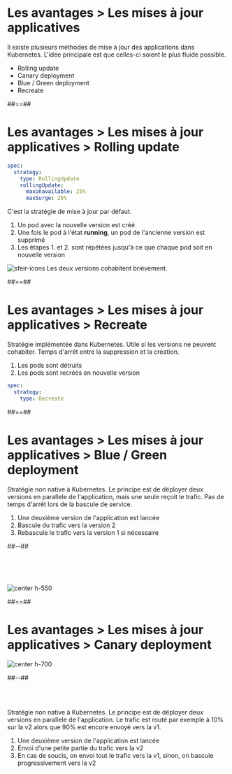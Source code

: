 <!-- .slide:-->

# Les avantages > **Les mises à jour applicatives**

Il existe plusieurs méthodes de mise à jour des applications dans Kubernetes. L'idée principale est que celles-ci soient le plus fluide possible.
* Rolling update
* Canary deployment
* Blue / Green deployment
* Recreate

##==##

<!-- .slide: class="with-code-bg-dark" -->

# Les avantages > Les mises à jour applicatives > **Rolling update**

```yaml
spec:
  strategy:
    type: RollingUpdate
    rollingUpdate:
      maxUnavailable: 25%
      maxSurge: 25%
```

C'est la stratégie de mise à jour par défaut.
1. Un pod avec la nouvelle version est créé
2. Une fois le pod à l'état **running**, un pod de l'ancienne version est supprimé
3. Les étapes 1. et 2. sont répétées jusqu'à ce que chaque pod soit en nouvelle version

![sfeir-icons](alert-triangle)<!-- .element: style="--icon-size:48px; --icon-color:red;" --> Les deux versions cohabitent briévement.

##==##

<!-- .slide: class="with-code-bg-dark" -->

# Les avantages > Les mises à jour applicatives > **Recreate**

Stratégie implémentée dans Kubernetes. Utile si les versions ne peuvent cohabiter. Temps d'arrêt entre la suppression et la création.
1. Les pods sont détruits
2. Les pods sont recréés en nouvelle version

```yaml
spec:
  strategy:
    type: Recreate
```

##==##

<!-- .slide: class="two-column" -->

# Les avantages > Les mises à jour applicatives > **Blue / Green deployment**

Stratégie non native à Kubernetes. Le principe est de déployer deux versions en parallele de l'application, mais une seule reçoit le trafic. Pas de temps d'arrêt lors de la bascule de service.
1. Une deuxième version de l'application est lancée
2. Bascule du trafic vers la version 2
3. Rebascule le trafic vers la version 1 si nécessaire

##--##

<br><br><br>

![center h-550](./assets/images/blue-green.png)

##==##

<!-- .slide: class="two-column" -->

# Les avantages > Les mises à jour applicatives > **Canary deployment**

![center h-700](./assets/images/canary.png)

##--##

<br><br>

Stratégie non native à Kubernetes. Le principe est de déployer deux versions en parallele de l'application. Le trafic est routé par exemple à 10% sur la v2 alors que 90% est encore envoyé vers la v1.
1. Une deuxième version de l'application est lancée
2. Envoi d'une petite partie du trafic vers la v2
3. En cas de soucis, on envoi tout le trafic vers la v1, sinon, on bascule progressivement vers la v2

